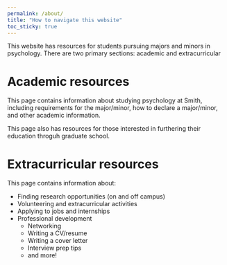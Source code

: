 ```yaml
---
permalink: /about/
title: "How to navigate this website"
toc_sticky: true
---
```

This website has resources for students pursuing majors and minors in psychology. There are two primary sections: academic and extracurricular 

# Academic resources
This page contains information about studying psychology at Smith, including requirements for the major/minor, how to declare a major/minor, and other academic information. 

This page also has resources for those interested in furthering their education throguh graduate school.

# Extracurricular resources
This page contains information about: 
- Finding research opportunities (on and off campus)
- Volunteering and extracurricular activities
- Applying to jobs and internships
- Professional development
    - Networking
    - Writing a CV/resume
    - Writing a cover letter
    - Interview prep tips
    - and more!
